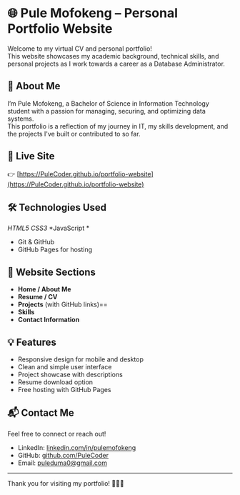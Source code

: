 # 🌐 Pule Mofokeng – Personal Portfolio Website

Welcome to my virtual CV and personal portfolio!  
This website showcases my academic background, technical skills, and personal projects as I work towards a career as a Database Administrator.

## 📄 About Me

I’m Pule Mofokeng, a Bachelor of Science in Information Technology student with a passion for managing, securing, and optimizing data systems.  
This portfolio is a reflection of my journey in IT, my skills development, and the projects I've built or contributed to so far.

## 🚀 Live Site

👉 [https://PuleCoder.github.io/portfolio-website](https://PuleCoder.github.io/portfolio-website)  

## 🛠️ Technologies Used

*HTML5*
*CSS3* 
*JavaScript *
- Git & GitHub  
- GitHub Pages for hosting

## 📁 Website Sections

- **Home / About Me**  
- **Resume / CV**  
- **Projects** (with GitHub links)==
- **Skills**  
- **Contact Information**

## 💡 Features

- Responsive design for mobile and desktop  
- Clean and simple user interface  
- Project showcase with descriptions  
- Resume download option  
- Free hosting with GitHub Pages

## 📬 Contact Me

Feel free to connect or reach out!

- LinkedIn: [linkedin.com/in/pulemofokeng](https://linkedin.com/in/pulemofokeng)  
- GitHub: [github.com/PuleCoder](https://github.com/PuleCoder)  
- Email: [puleduma0@gmail.com](mailto:puleduma0@gmail.com)

---

Thank you for visiting my portfolio! 🚀👨‍💻
